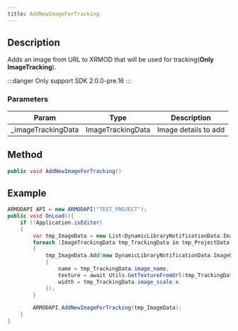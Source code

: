 ```yaml
---
title: AddNewImageForTracking
---
```


## Description

Adds an image from URL to XRMOD that will be used for tracking(**Only ImageTracking**).

:::danger
Only support SDK 2.0.0-pre.16
:::

### Parameters

| Param               | Type              | Description          |
| ------------------- | ----------------- | -------------------- |
| \_imageTrackingData | ImageTrackingData | Image details to add |

## Method

```csharp
public void AddNewImageForTracking()
```

## Example

```csharp
ARMODAPI API = new ARMODAPI("TEST_PROJECT");
public void OnLoad(){
    if (!Application.isEditor)
    {
        var tmp_ImageData = new List<DynamicLibraryNotificationData.ImageData>();
        foreach (ImageTrackingData tmp_TrackingData in tmp_ProjectData.image_tracking_list)
        {
            tmp_ImageData.Add(new DynamicLibraryNotificationData.ImageData()
            {
                name = tmp_TrackingData.image_name,
                texture = await Utils.GetTextureFromUrl(tmp_TrackingData.image_url),
                width = tmp_TrackingData.image_scale.x
            });
        }

        ARMODAPI.AddNewImageForTracking(tmp_ImageData);
    }
}
```
